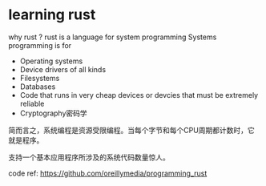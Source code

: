 # learning rust
why  rust ? 
rust is a language for system programming 
Systems programming is for 
- Operating systems
- Device drivers of all kinds 
- Filesystems
- Databases
- Code that runs in very cheap devices or devcies that must be extremely reliable
- Cryptography密码学

简而言之，系统编程是资源受限编程。当每个字节和每个CPU周期都计数时，它就是程序。

支持一个基本应用程序所涉及的系统代码数量惊人。


code ref:
https://github.com/oreillymedia/programming_rust
